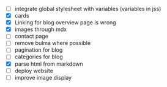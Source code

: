 - [ ] integrate global stylesheet with variables (variables in jss)
- [x] cards
- [x] Linking for blog overview page is wrong
- [x] images through mdx
- [ ] contact page
- [ ] remove bulma where possible
- [ ] pagination for blog
- [ ] categories for blog
- [x] parse html from markdown
- [ ] deploy website
- [ ] improve image display
